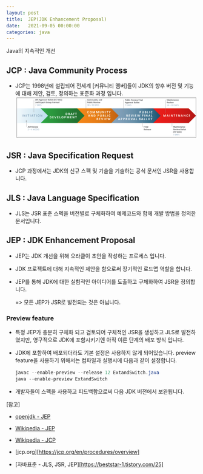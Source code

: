 ```yaml
---
layout: post
title:  JEP(JDK Enhancement Proposal)
date:   2021-09-05 00:00:00
categories: java
---
```


Java의 지속적인 개선



## JCP : Java Community Process

- JCP는 1998년에 설립되어 전세계 [커뮤니티 멤버]들이 JDK의 향후 버전 및 기능에 대해 제안, 검토, 정의하는 표준화 과정 입니다.
![alt text](/public/img/2021-09-06-JEP-1.png)

## JSR : Java Specification Request

- JCP 과정에서는 JDK의 신규 스펙 및 기술을 기술하는 공식 문서인 JSR을 사용합니다.



## JLS : Java Language Specification

- JLS는 JSR 표준 스펙을 버전별로 구체화하여 예제코드와 함께 개발 방법을 정의한 문서입니다.



## JEP : JDK Enhancement Proposal

- JEP는 JDK 개선을 위해 오라클이 초안을 작성하는 프로세스 입니다.

- JDK 프로젝트에 대해 지속적인 제안을 함으로써 장기적인 로드맵 역할을 합니다.

- JEP를 통해 JDK에 대한 실험적인 아이디어를 도출하고 구체화하여 JSR을 정의합니다.

  => 모든 JEP가 JSR로 발전되는 것은 아닙니다.



### Preview feature
- 특정 JEP가 충분히 구체화 되고 검토되어 구체적인 JSR을 생성하고 JLS로 발전하였지만, 영구적으로 JDK에 포함시키기엔 아직 이른 단계의 배포 방식 입니다.

- JDK에 포함하여 배포되더라도 기본 설정은 사용하지 않게 되어있습니다. preview feature을 사용하기 위해서는 컴파일과 실행시에 다음과 같이 설정합니다. 

  ```java
  javac --enable-preview --release 12 ExtandSwitch.java
  java --enable-preview ExtandSwitch
  ```

- 개발자들이 스펙을 사용하고 피드백함으로써 다음 JDK 버전에서 보완됩니다.



[참고]

- [openjdk - JEP](https://openjdk.java.net/jeps/1)

- [Wikipedia - JEP](https://en.wikipedia.org/wiki/JDK_Enhancement_Proposal)
- [Wikipedia - JCP](https://en.wikipedia.org/wiki/Java_Community_Process)

- [jcp.org][https://jcp.org/en/procedures/overview]

- [자바표준 - JLS, JSR, JEP][https://beststar-1.tistory.com/25]